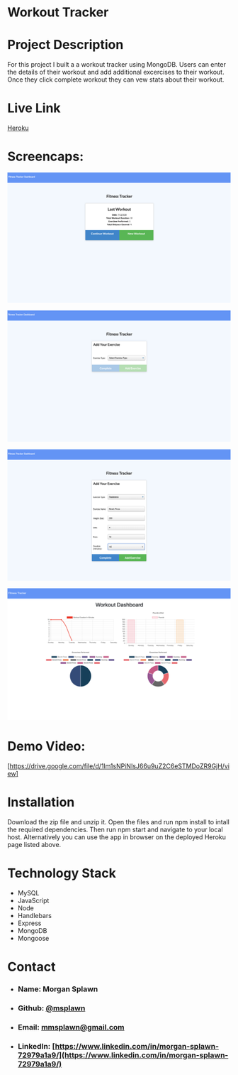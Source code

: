 # Workout Tracker

# **Project Description**
For this project I built a a workout tracker using MongoDB. Users can enter the details of their workout and add additional excercises to their workout. Once they click complete workout they can vew stats about their workout. 

# **Live Link**
[Heroku](https://agile-everglades-70833.herokuapp.com/)

# **Screencaps:**
![Landing](./public/assets/images/1.png)  

![Landing](./public/assets/images/2.png)  

![Landing](./public/assets/images/3.png)  

![Landing](./public/assets/images/4.png)  

# **Demo Video:**
[https://drive.google.com/file/d/1lm1sNPiNIsJ66u9uZ2C6eSTMDoZR9GjH/view]

# **Installation**
Download the zip file and unzip it. Open the files and run npm install to intall the required dependencies. Then run npm start and navigate to your local host. Alternatively you can use the app in browser on the deployed Heroku page listed above.


# **Technology Stack**
* MySQL
* JavaScript
* Node
* Handlebars
* Express
* MongoDB
* Mongoose

# **Contact**
* ### **Name:**  Morgan Splawn
* ### **Github:**  [@msplawn](https://github.com/msplawn)
* ### **Email:**  [mmsplawn@gmail.com](msplawn@gmail.com)
* ### **LinkedIn:**  [https://www.linkedin.com/in/morgan-splawn-72979a1a9/](https://www.linkedin.com/in/morgan-splawn-72979a1a9/)
